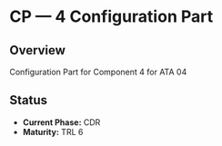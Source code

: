 # CP — 4 Configuration Part

## Overview
Configuration Part for Component 4 for ATA 04

## Status
- **Current Phase:** CDR
- **Maturity:** TRL 6
